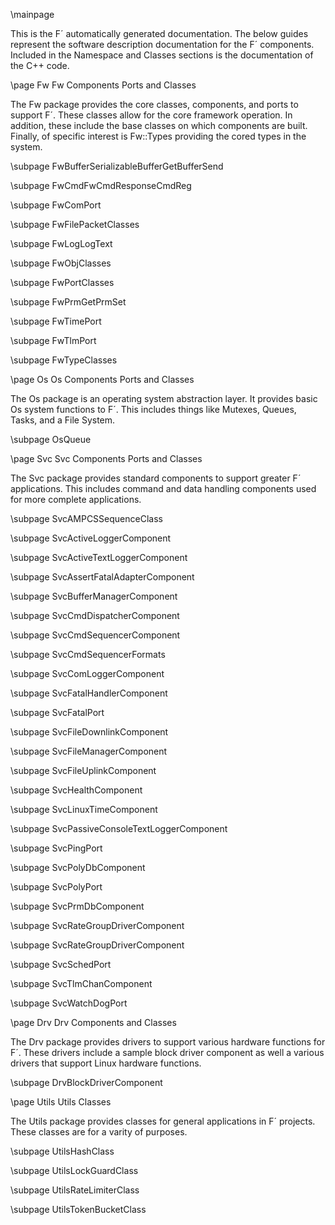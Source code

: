  \mainpage

This is the F´ automatically generated documentation. The below guides represent the software
description documentation for the F´ components. Included in the Namespace and Classes sections
is the documentation of the C++ code.


\page Fw Fw Components Ports and Classes

The Fw package provides the core classes, components, and ports to support F´. These classes allow
for the core framework operation. In addition, these include the base classes on which components
are built.  Finally, of specific interest is Fw::Types providing the cored types in the system.

\subpage FwBufferSerializableBufferGetBufferSend

\subpage FwCmdFwCmdResponseCmdReg

\subpage FwComPort

\subpage FwFilePacketClasses

\subpage FwLogLogText

\subpage FwObjClasses

\subpage FwPortClasses

\subpage FwPrmGetPrmSet

\subpage FwTimePort

\subpage FwTlmPort

\subpage FwTypeClasses


\page Os Os Components Ports and Classes

The Os package is an operating system abstraction layer. It provides basic Os system functions to
F´. This includes things like Mutexes, Queues, Tasks, and a File System.

\subpage OsQueue


\page Svc Svc Components Ports and Classes

The Svc package provides standard components to support greater F´ applications. This includes
command and data handling components used for more complete applications.

\subpage SvcAMPCSSequenceClass

\subpage SvcActiveLoggerComponent

\subpage SvcActiveTextLoggerComponent

\subpage SvcAssertFatalAdapterComponent

\subpage SvcBufferManagerComponent

\subpage SvcCmdDispatcherComponent

\subpage SvcCmdSequencerComponent

\subpage SvcCmdSequencerFormats

\subpage SvcComLoggerComponent

\subpage SvcFatalHandlerComponent

\subpage SvcFatalPort

\subpage SvcFileDownlinkComponent

\subpage SvcFileManagerComponent

\subpage SvcFileUplinkComponent

\subpage SvcHealthComponent

\subpage SvcLinuxTimeComponent

\subpage SvcPassiveConsoleTextLoggerComponent

\subpage SvcPingPort

\subpage SvcPolyDbComponent

\subpage SvcPolyPort

\subpage SvcPrmDbComponent

\subpage SvcRateGroupDriverComponent

\subpage SvcRateGroupDriverComponent

\subpage SvcSchedPort

\subpage SvcTlmChanComponent

\subpage SvcWatchDogPort


\page Drv Drv Components and Classes

The Drv package provides drivers to support various hardware functions for F´. These drivers 
include a sample block driver component as well a various drivers that support Linux hardware
functions.

\subpage DrvBlockDriverComponent



\page Utils Utils Classes

The Utils package provides classes for general applications in F´ projects. These classes are for
a varity of purposes.

\subpage UtilsHashClass

\subpage UtilsLockGuardClass

\subpage UtilsRateLimiterClass

\subpage UtilsTokenBucketClass

